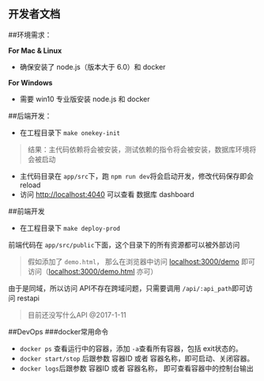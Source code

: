 开发者文档
---

##环境需求：

**For Mac & Linux**

* 确保安装了 node.js（版本大于 6.0）和 docker  

**For Windows**

* 需要 win10 专业版安装 node.js 和 docker

##后端开发：  
* 在工程目录下 `make onekey-init`

> 结果：主代码依赖将会被安装，测试依赖的指令将会被安装，数据库环境将会被启动  

* 主代码目录在 `app/src`下，跑 `npm run dev`将会启动开发，修改代码保存即会 reload
* 访问 [http://localhost:4040](http://localhost:4040) 可以查看 数据库 dashboard

##前端开发  
* 在工程目录下 `make deploy-prod`  

前端代码在 `app/src/public`下面，这个目录下的所有资源都可以被外部访问  
>假如添加了 `demo.html`， 那么在浏览器中访问 [localhost:3000/demo](localhost:3000/demo) 即可访问（[localhost:3000/demo.html](localhost:3000/demo.html) 亦可）

由于是同域，所以访问 API不存在跨域问题，只需要调用 `/api/:api_path`即可访问 restapi
> 目前还没写什么API  @2017-1-11

##DevOps
###docker常用命令
* `docker ps` 查看运行中的容器，添加 `-a`查看所有容器，包括 exit状态的。
* `docker start/stop` 后跟参数 容器ID 或者 容器名称，即可启动、关闭容器。
* `docker logs`后跟参数 容器ID 或者 容器名称， 即可查看容器中的控制台输出